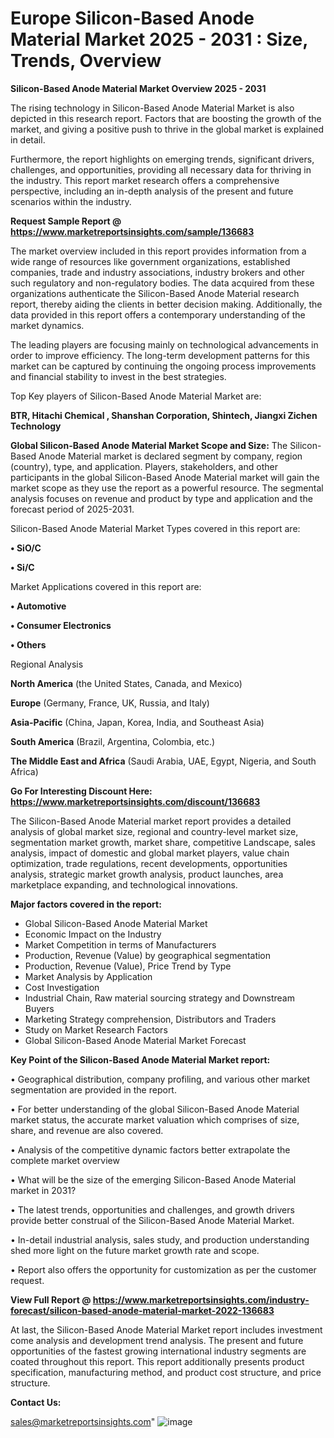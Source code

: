 # Europe Silicon-Based Anode Material Market 2025 - 2031 : Size, Trends, Overview

<Strong> Silicon-Based Anode Material Market Overview 2025 - 2031</strong>

The rising technology in Silicon-Based Anode Material Market is also depicted in this research report. Factors that are boosting the growth of the market, and giving a positive push to thrive in the global market is explained in detail.

Furthermore, the report highlights on emerging trends, significant drivers, challenges, and opportunities, providing all necessary data for thriving in the industry. This report market research offers a comprehensive perspective, including an in-depth analysis of the present and future scenarios within the industry.

<strong>Request Sample Report @ <a href=https://www.marketreportsinsights.com/sample/136683>https://www.marketreportsinsights.com/sample/136683</a></strong>

The market overview included in this report provides information from a wide range of resources like government organizations, established companies, trade and industry associations, industry brokers and other such regulatory and non-regulatory bodies. The data acquired from these organizations authenticate the Silicon-Based Anode Material research report, thereby aiding the clients in better decision making. Additionally, the data provided in this report offers a contemporary understanding of the market dynamics.

The leading players are focusing mainly on technological advancements in order to improve efficiency. The long-term development patterns for this market can be captured by continuing the ongoing process improvements and financial stability to invest in the best strategies.

Top Key players of Silicon-Based Anode Material Market are:

<strong>BTR, Hitachi Chemical , Shanshan Corporation, Shintech, Jiangxi Zichen Technology</strong>

<strong><b>Global Silicon-Based Anode Material Market Scope and Size:</b></strong>
The Silicon-Based Anode Material market is declared segment by company, region (country), type, and application. Players, stakeholders, and other participants in the global Silicon-Based Anode Material market will gain the market scope as they use the report as a powerful resource. The segmental analysis focuses on revenue and product by type and application and the forecast period of 2025-2031.

Silicon-Based Anode Material Market Types covered in this report are:

<strong>• SiO/C

• Si/C</strong>

Market Applications covered in this report are:

<strong>• Automotive

• Consumer Electronics

• Others</strong> 

Regional Analysis

<strong>North America</strong> (the United States, Canada, and Mexico)

<strong>Europe</strong> (Germany, France, UK, Russia, and Italy)

<strong>Asia-Pacific</strong> (China, Japan, Korea, India, and Southeast Asia)

<strong>South America</strong> (Brazil, Argentina, Colombia, etc.)

<strong>The Middle East and Africa</strong> (Saudi Arabia, UAE, Egypt, Nigeria, and South Africa)

<strong>Go For Interesting Discount Here: <a href=https://www.marketreportsinsights.com/discount/136683>https://www.marketreportsinsights.com/discount/136683</a></strong>

The Silicon-Based Anode Material market report provides a detailed analysis of global market size, regional and country-level market size, segmentation market growth, market share, competitive Landscape, sales analysis, impact of domestic and global market players, value chain optimization, trade regulations, recent developments, opportunities analysis, strategic market growth analysis, product launches, area marketplace expanding, and technological innovations.

<strong><b>Major factors covered in the report:</b></strong>
<ul>
  <li>Global Silicon-Based Anode Material Market </li>
  <li>Economic Impact on the Industry</li>
  <li>Market Competition in terms of Manufacturers</li>
  <li>Production, Revenue (Value) by geographical segmentation</li>
  <li>Production, Revenue (Value), Price Trend by Type</li>
  <li>Market Analysis by Application</li>
  <li>Cost Investigation</li>
  <li>Industrial Chain, Raw material sourcing strategy and Downstream Buyers</li>
  <li>Marketing Strategy comprehension, Distributors and Traders</li>
  <li>Study on Market Research Factors</li>
  <li>Global Silicon-Based Anode Material Market Forecast</li>
</ul>

<strong><b>Key Point of the Silicon-Based Anode Material Market report:</b></strong>

• Geographical distribution, company profiling, and various other market segmentation are provided in the report.

• For better understanding of the global Silicon-Based Anode Material market status, the accurate market valuation which comprises of size, share, and revenue are also covered.

• Analysis of the competitive dynamic factors better extrapolate the complete market overview

• What will be the size of the emerging Silicon-Based Anode Material market in 2031?

• The latest trends, opportunities and challenges, and growth drivers provide better construal of the Silicon-Based Anode Material Market.

• In-detail industrial analysis, sales study, and production understanding shed more light on the future market growth rate and scope.

• Report also offers the opportunity for customization as per the customer request.

<strong><b>View Full Report @ <a href=https://www.marketreportsinsights.com/industry-forecast/silicon-based-anode-material-market-2022-136683>https://www.marketreportsinsights.com/industry-forecast/silicon-based-anode-material-market-2022-136683</a></b></strong>


At last, the Silicon-Based Anode Material Market report includes investment come analysis and development trend analysis. The present and future opportunities of the fastest growing international industry segments are coated throughout this report. This report additionally presents product specification, manufacturing method, and product cost structure, and price structure.

<strong>Contact Us:</strong>

sales@marketreportsinsights.com"
![image](https://github.com/user-attachments/assets/23840bcf-8f6f-4339-95cb-abe75a41ebd3)
